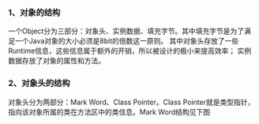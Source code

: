 ### 1、对象的结构
一个Object分为三部分：对象头、实例数据、填充字节。其中填充字节是为了满足一个Java对象的大小必须是8bit的倍数这一原则。
其中对象头存放了一些Runtime信息，这些信息属于额外的开销，所以被设计的极小来提高效率；
实例数据存放了对象的属性和方法。<br>

### 2、对象头的结构
对象头分为两部分：Mark Word、Class Pointer。Class Pointer就是类型指针，指向该对象所属的类在方法区中的类信息。Mark Word结构见下图<br>
